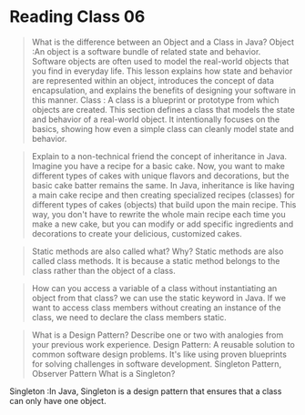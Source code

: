 # Reading Class 06
> What is the difference between an Object and a Class in Java?
Object :An object is a software bundle of related state and behavior. Software objects are often used to model the real-world objects that you find in everyday life. This lesson explains how state and behavior are represented within an object, introduces the concept of data encapsulation, and explains the benefits of designing your software in this manner.
Class : A class is a blueprint or prototype from which objects are created. This section defines a class that models the state and behavior of a real-world object. It intentionally focuses on the basics, showing how even a simple class can cleanly model state and behavior.


> Explain to a non-technical friend the concept of inheritance in Java.
Imagine you have a recipe for a basic cake. Now, you want to make different types of cakes with unique flavors and decorations, but the basic cake batter remains the same. In Java, inheritance is like having a main cake recipe and then creating specialized recipes (classes) for different types of cakes (objects) that build upon the main recipe. This way, you don't have to rewrite the whole main recipe each time you make a new cake, but you can modify or add specific ingredients and decorations to create your delicious, customized cakes.


>Static methods are also called what? Why?
Static methods are also called class methods. It is because a static method belongs to the class rather than the object of a class.


> How can you access a variable of a class without instantiating an object from that class?
we can use the static keyword in Java. If we want to access class members without creating an instance of the class, we need to declare the class members static.



>What is a Design Pattern? Describe one or two with analogies from your previous work experience.
Design Pattern: A reusable solution to common software design problems. It's like using proven blueprints for solving challenges in software development.
Singleton Pattern, Observer Pattern
>What is a Singleton?

Singleton :In Java, Singleton is a design pattern that ensures that a class can only have one object.
